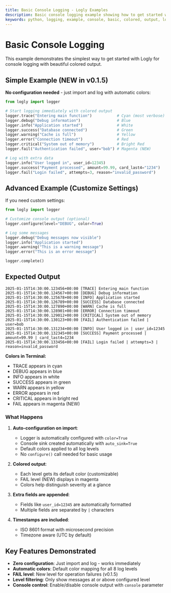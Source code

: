 ```yaml
---
title: Basic Console Logging - Logly Examples
description: Basic console logging example showing how to get started with Logly for simple console output with colored formatting.
keywords: python, logging, example, console, basic, colored, output, logly
---
```


# Basic Console Logging

This example demonstrates the simplest way to get started with Logly for console logging with beautiful colored output.

## Simple Example (NEW in v0.1.5)

**No configuration needed** - just import and log with automatic colors:

```python
from logly import logger

# Start logging immediately with colored output
logger.trace("Entering main function")           # Cyan (most verbose)
logger.debug("Debug information")                # Blue
logger.info("Application started")               # White
logger.success("Database connected")             # Green
logger.warning("Cache is full")                  # Yellow
logger.error("Connection timeout")               # Red
logger.critical("System out of memory")          # Bright Red
logger.fail("Authentication failed", user="bob") # Magenta (NEW)

# Log with extra data
logger.info("User logged in", user_id=12345)
logger.success("Payment processed", amount=99.99, card_last4="1234")
logger.fail("Login failed", attempts=3, reason="invalid_password")
```

## Advanced Example (Customize Settings)

If you need custom settings:

```python
from logly import logger

# Customize console output (optional)
logger.configure(level="DEBUG", color=True)

# Log some messages
logger.debug("Debug messages now visible")
logger.info("Application started")
logger.warning("This is a warning message")
logger.error("This is an error message")

logger.complete()
```

## Expected Output

```
2025-01-15T14:30:00.123456+00:00 [TRACE] Entering main function
2025-01-15T14:30:00.124567+00:00 [DEBUG] Debug information
2025-01-15T14:30:00.125678+00:00 [INFO] Application started
2025-01-15T14:30:00.126789+00:00 [SUCCESS] Database connected
2025-01-15T14:30:00.127890+00:00 [WARN] Cache is full
2025-01-15T14:30:00.128901+00:00 [ERROR] Connection timeout
2025-01-15T14:30:00.129012+00:00 [CRITICAL] System out of memory
2025-01-15T14:30:00.130123+00:00 [FAIL] Authentication failed | user=bob
2025-01-15T14:30:00.131234+00:00 [INFO] User logged in | user_id=12345
2025-01-15T14:30:00.132345+00:00 [SUCCESS] Payment processed | amount=99.99 | card_last4=1234
2025-01-15T14:30:00.133456+00:00 [FAIL] Login failed | attempts=3 | reason=invalid_password
```

**Colors in Terminal:**
- TRACE appears in cyan
- DEBUG appears in blue
- INFO appears in white
- SUCCESS appears in green
- WARN appears in yellow
- ERROR appears in red
- CRITICAL appears in bright red
- FAIL appears in magenta (NEW)

### What Happens

1. **Auto-configuration on import**:
   - Logger is automatically configured with `color=True`
   - Console sink created automatically with `auto_sink=True`
   - Default colors applied to all log levels
   - No `configure()` call needed for basic usage

2. **Colored output**:
   - Each level gets its default color (customizable)
   - FAIL level (NEW) displays in magenta
   - Colors help distinguish severity at a glance

3. **Extra fields are appended**:
   - Fields like `user_id=12345` are automatically formatted
   - Multiple fields are separated by `|` characters

4. **Timestamps are included**:
   - ISO 8601 format with microsecond precision
   - Timezone aware (UTC by default)

## Key Features Demonstrated

- **Zero configuration**: Just import and log - works immediately
- **Automatic colors**: Default color mapping for all 8 log levels
- **FAIL level**: New level for operation failures (v0.1.5)
- **Level filtering**: Only show messages at or above configured level
- **Console control**: Enable/disable console output with `console` parameter